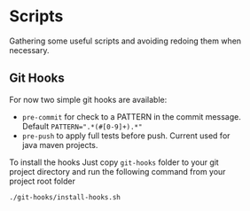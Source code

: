 # Scripts

Gathering some useful scripts and avoiding redoing them when \
necessary.


## Git Hooks

For now two simple git hooks are available: 
- `pre-commit` for check to a PATTERN in the commit message. \
  Default `PATTERN=".*(#[0-9]+).*"`
- `pre-push` to apply full tests before push. Current used for \
  java maven projects. 


To install the hooks Just copy `git-hooks` folder to your git \
project directory and run the following command from your \
project root folder

```bash
./git-hooks/install-hooks.sh
```